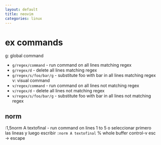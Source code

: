 ```yaml
---
layout: default
title: neovim
categories: linux
---
```

# ex commands
g: global command
  - `g/regex/command` - run command on all lines matching regex
  - `g/regex/d` - delete all lines matching regex
  - `g/regex/s/foo/bar/g` - substitute foo with bar in all lines matching regex
v: visual command
  - `v/regex/command` - run command on all lines not matching regex
  - `v/regex/d` - delete all lines not matching regex
  - `v/regex/s/foo/bar/g` - substitute foo with bar in all lines not matching regex
## norm
:1,5norm A textofinal - run command on lines 1 to 5
o seleccionar primero las lineas y luego escribir `:norm A textofinal`
% whole buffer
control-v esc -> escape
